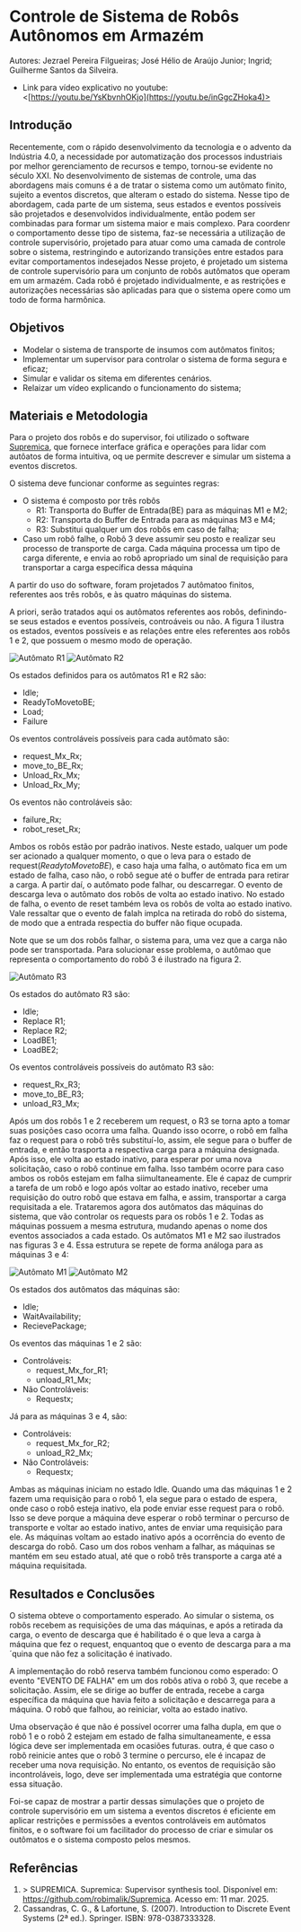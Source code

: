 # Controle de Sistema de Robôs Autônomos em Armazém
Autores:
Jezrael Pereira Filgueiras;
José Hélio de Araújo Junior;
Ingrid;
Guilherme Santos da Silveira.
- Link para vídeo explicativo no youtube:
<[https://youtu.be/YsKbvnhOKjo](https://youtu.be/inGgcZHoka4)>
## Introdução

Recentemente, com o rápido desenvolvimento da tecnologia e o advento da Indústria 4.0, a necessidade por automatização dos processos industriais por melhor gerenciamento de recursos e tempo, tornou-se evidente no século XXI. No desenvolvimento de sistemas de controle, uma das abordagens mais comuns é a de tratar o sistema como um autômato finito, sujeito a eventos discretos, que alteram o estado do sistema. Nesse tipo de abordagem, cada parte de um sistema, seus estados e eventos possíveis são projetados e desenvolvidos individualmente,  então podem ser combinadas para formar um sistema maior e mais complexo. Para coordenr o comportamento desse tipo de sistema, faz-se necessária a utilização de controle supervisório, projetado para atuar como uma camada de controle sobre o sistema, restringindo e autorizando transições entre estados para evitar comportamentos indesejados
Nesse projeto, é projetado um sistema de controle supervisório para um conjunto de robôs autômatos que operam em um armazém. Cada robô é projetado individualmente, e as restrições e autorizações necessárias são aplicadas para que o sistema opere como um todo de forma harmônica.

## Objetivos

- Modelar o sistema de transporte de insumos com autômatos finitos;
- Implementar um supervisor para controlar o sistema de forma segura e eficaz;
- Simular e validar os sitema em diferentes cenários.
- Relaizar um vídeo explicando o funcionamento do sistema;

## Materiais e Metodologia

Para o projeto dos robôs e do supervisor, foi utilizado o software [Supremica](#referencia-1), que fornece interface gráfica e operações para lidar com autôatos de forma intuitiva, oq ue permite descrever e simular um sistema a eventos discretos. 

O sistema deve funcionar conforme as seguintes regras:
- O sistema é composto por três robôs
  - R1: Transporta do Buffer de Entrada(BE) para as máquinas M1 e M2;
  - R2: Transporta do Buffer de Entrada para as máquinas M3 e M4;
  - R3: Substitui qualquer um dos robôs em caso de falha;
- Caso um robô falhe, o Robô 3 deve assumir seu posto e realizar seu processo de transporte de carga.
Cada máquina processa um tipo de carga diferente, e envia ao robô apropriado um sinal de requisição para transportar a carga específica dessa máquina

A partir do uso do software, foram projetados 7 autômatoo finitos, referentes aos três robôs, e às quatro máquinas do sistema.

A priori, serão tratados aqui os autômatos referentes aos robôs, definindo-se seus estados e eventos possíveis, controáveis ou não. A figura 1 ilustra os estados, eventos possíveis e as relações entre eles referentes aos robôs 1 e 2, que possuem o mesmo modo de operação.

![Autômato R1](Imagens/R1.png)  ![Autômato R2](Imagens/R2.png)

Os estados definidos para os autômatos R1 e R2 são:
- Idle;
- ReadyToMovetoBE;
- Load;
- Failure

Os eventos controláveis possíveis para cada autômato são:
- request_Mx_Rx;
- move_to_BE_Rx;
- Unload_Rx_Mx;
- Unload_Rx_My;

Os eventos não controláveis são:
- failure_Rx;
- robot_reset_Rx;

Ambos os robôs estão por padrão inativos. Neste estado, ualquer um pode ser acionado a qualquer momento, o que o leva para o estado de request(*ReadytoMovetoBE*), e caso haja uma falha, o autômato fica em um estado de falha, caso não, o robô segue até o buffer de entrada para retirar a carga. A partir daí, o autômato pode falhar, ou descarregar. O evento de descarga leva o autômato dos robôs de volta ao estado inativo. No estado de falha, o evento de reset também leva os robôs de volta ao estado inativo.
Vale ressaltar que o evento de falah implca na retirada do robô do sistema, de modo que a entrada respectia do buffer não fique ocupada.

Note que se um dos robôs falhar, o sistema para, uma vez que a carga não pode ser transportada. Para solucionar esse problema, o autômao que representa o comportamento do robô 3 é ilustrado na figura 2.

![Autômato R3](Imagens/R3.png)

Os estados do autômato R3 são:
- Idle;
- Replace R1;
- Replace R2;
- LoadBE1;
- LoadBE2;

Os eventos controláveis possíveis do autômato R3 são:
- request_Rx_R3;
- move_to_BE_R3;
- unload_R3_Mx;

Após um dos robôs 1 e 2 receberem um request, o R3 se torna apto a tomar suas posições caso ocorra uma falha. Quando isso ocorre, o robô em falha faz o request para o robô três substituí-lo, assim, ele segue para o buffer de entrada, e então trasporta a respectiva carga para a máquina designada. Após isso, ele volta ao estado inativo, para esperar por uma nova solicitação, caso o robô continue em falha. Isso também ocorre para caso ambos os robôs estejam em falha siimultaneamente. Ele é capaz de cumprir a tarefa de um robô e logo após voltar ao estado inativo, receber uma requisição do outro robô que estava em falha, e assim, transportar a carga requisitada a ele.
Trataremos agora dos autômatos das máquinas do sistema, que vão controlar os requests para os robôs 1 e 2. Todas as máquinas possuem a mesma estrutura, mudando apenas o nome dos eventos associados a cada estado. Os autômatos M1 e M2 sao ilustrados nas figuras 3 e 4. Essa estrutura se repete de forma análoga para as máquinas 3 e 4:

![Autômato M1](Imagens/M1.png) ![Autômato M2](Imagens/M2.png)

Os estados dos autômatos das máquinas são:
- Idle;
- WaitAvailability;
- RecievePackage;

Os eventos das máquinas 1 e 2 são:
- Controláveis:
  - request_Mx_for_R1;
  - unload_R1_Mx;
- Não Controláveis:
  - Requestx;

Já para as máquinas 3 e 4, são:
- Controláveis:
  - request_Mx_for_R2;
  - unload_R2_Mx;
- Não Controláveis:
  - Requestx;

Ambas as máquinas iniciam no estado Idle. Quando uma das máquinas 1 e 2 fazem uma requisição para o robô 1, ela segue para o estado de espera, onde caso o robô esteja inativo, ela pode enviar esse request para o robô. Isso se deve porque a máquina deve esperar o robô terminar o percurso de transporte e voltar ao estado inativo, antes de enviar uma requisição para ele. As máquinas voltam ao estado inativo após a ocorrência do evento de descarga do robô. Caso um dos robos venham a falhar, as máquinas se mantém em seu estado atual, até que o robô três transporte a carga até a máquina requisitada.

## Resultados e Conclusões
O sistema obteve o comportamento esperado. Ao simular o sistema, os robôs recebem as requisições de uma das máquinas, e após a retirada da carga, o evento de descarga que é habilitado é o que leva a carga à máquina que fez o request, enquantoq que o evento de descarga para a ma´quina que não fez a solicitação é inativado.

A implementação do robô reserva também funcionou como esperado: O evento "EVENTO DE FALHA" em um dos robôs ativa o robô 3, que recebe a solicitação. Assim, ele se dirige ao buffer de entrada, recebe a carga específica da máquina que havia feito a solicitação e descarrega para a máquina. O robô que falhou, ao reiniciar, volta ao estado inativo.

Uma observação é que não é possível ocorrer uma falha dupla, em que o robô 1 e o robô 2 estejam em estado de falha simultaneamente, e essa lógica deve ser implementada em ocasiões futuras. outra, é que caso o robô reinicie antes que o robô 3 termine o percurso, ele é incapaz de receber uma nova requisição. No entanto, os eventos de requisição são incontroláveis, logo, deve ser implementada uma estratégia que contorne essa situação.

Foi-se capaz de mostrar a partir dessas simulações que o projeto de controle supervisório em um sistema a eventos discretos é eficiente em aplicar restrições e permissões a eventos controláveis em autômatos finitos, e o software foi um facilitador do processo de criar e simular os outômatos e o sistema composto pelos mesmos.



## Referências
1. <a id="referencia-1"></a> > SUPREMICA. Supremica: Supervisor synthesis tool. Disponível em: <https://github.com/robimalik/Supremica>. Acesso em: 11 mar. 2025.
2. Cassandras, C. G., & Lafortune, S. (2007). Introduction to Discrete Event Systems (2ª ed.). Springer. ISBN: 978-0387333328.
